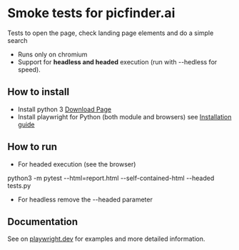 # Smoke tests for picfinder.ai

Tests to open the page, check landing page elements and do a simple search

- Runs only on chromium
- Support for **headless and headed** execution (run with --hedless for speed).
 

## How to install

- Install python 3 [Download Page](https://www.python.org/downloads/)
- Install playwright for Python (both module and browsers) see [Installation guide](https://playwright.dev/python/docs/intro)

## How to run
- For headed execution (see the browser) 

python3 -m pytest --html=report.html --self-contained-html --headed tests.py

- For headless remove the  --headed parameter

## Documentation

See on [playwright.dev](https://playwright.dev/python/docs/test-runners) for examples and more detailed information.